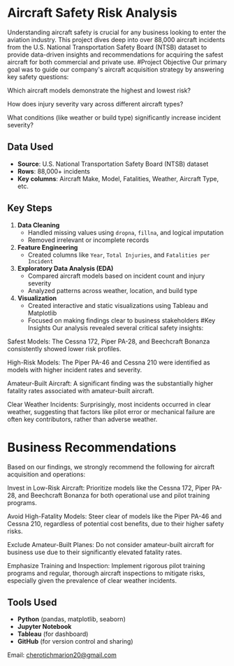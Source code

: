 # Aircraft Safety Risk Analysis
Understanding aircraft safety is crucial for any business looking to enter the aviation industry. This project dives deep into over 88,000 aircraft incidents from the U.S. National Transportation Safety Board (NTSB) dataset to provide data-driven insights and recommendations for acquiring the safest aircraft for both commercial and private use.
#Project Objective
Our primary goal was to guide our company's aircraft acquisition strategy by answering key safety questions:

Which aircraft models demonstrate the highest and lowest risk?

How does injury severity vary across different aircraft types?

What conditions (like weather or build type) significantly increase incident severity?
##  Data Used

- **Source**: U.S. National Transportation Safety Board (NTSB) dataset
- **Rows**: 88,000+ incidents
- **Key columns**: Aircraft Make, Model, Fatalities, Weather, Aircraft Type, etc.
##  Key Steps

1. **Data Cleaning**
   - Handled missing values using `dropna`, `fillna`, and logical imputation
   - Removed irrelevant or incomplete records
2. **Feature Engineering**
   - Created columns like `Year`, `Total Injuries`, and `Fatalities per Incident`
3. **Exploratory Data Analysis (EDA)**
   - Compared aircraft models based on incident count and injury severity
   - Analyzed patterns across weather, location, and build type
4. **Visualization**
   - Created interactive and static visualizations using Tableau and Matplotlib
   - Focused on making findings clear to business stakeholders
#Key Insights
Our analysis revealed several critical safety insights:

Safest Models: The Cessna 172, Piper PA-28, and Beechcraft Bonanza consistently showed lower risk profiles.

High-Risk Models: The Piper PA-46 and Cessna 210 were identified as models with higher incident rates and severity.

Amateur-Built Aircraft: A significant finding was the substantially higher fatality rates associated with amateur-built aircraft.

Clear Weather Incidents: Surprisingly, most incidents occurred in clear weather, suggesting that factors like pilot error or mechanical failure are often key contributors, rather than adverse weather.

# Business Recommendations
Based on our findings, we strongly recommend the following for aircraft acquisition and operations:

Invest in Low-Risk Aircraft: Prioritize models like the Cessna 172, Piper PA-28, and Beechcraft Bonanza for both operational use and pilot training programs.

Avoid High-Fatality Models: Steer clear of models like the Piper PA-46 and Cessna 210, regardless of potential cost benefits, due to their higher safety risks.

Exclude Amateur-Built Planes: Do not consider amateur-built aircraft for business use due to their significantly elevated fatality rates.

Emphasize Training and Inspection: Implement rigorous pilot training programs and regular, thorough aircraft inspections to mitigate risks, especially given the prevalence of clear weather incidents.
## Tools Used

- **Python** (pandas, matplotlib, seaborn)
- **Jupyter Notebook**
- **Tableau** (for dashboard)
- **GitHub** (for version control and sharing)

Email: cherotichmarion20@gmail.com
